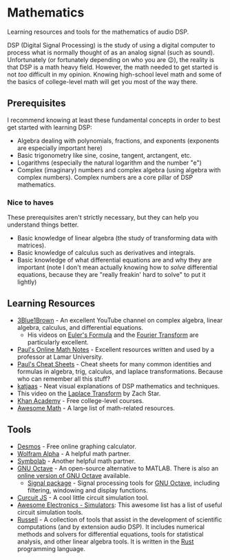 # Mathematics
Learning resources and tools for the mathematics of audio DSP.

DSP (Digital Signal Processing) is the study of using a digital computer to process what is normally thought of as an analog signal (such as sound). Unfortunately (or fortunately depending on who you are 😉), the reality is that DSP is a math heavy field. However, the math needed to get started is not *too* difficult in my opinion. Knowing high-school level math and some of the basics of college-level math will get you most of the way there.

## Prerequisites
I recommend knowing at least these fundamental concepts in order to best get started with learning DSP:

- Algebra dealing with polynomials, fractions, and exponents (exponents are especially important here)
- Basic trigonometry like sine, cosine, tangent, arctangent, etc.
- Logarithms (especially the natural logarithm and the number "e")
- Complex (imaginary) numbers and complex algebra (using algebra with complex numbers). Complex numbers are a core pillar of DSP mathematics.

### Nice to haves

These prerequisites aren't strictly necessary, but they can help you understand things better.

- Basic knowledge of linear algebra (the study of transforming data with matrices).
- Basic knowledge of calculus such as derivatives and integrals.
- Basic knowledge of what differential equations are and why they are important (note I don't mean actually knowing how to *solve* differential equations, because they are "really freakin' hard to solve" to put it lightly)

## Learning Resources

- [3Blue1Brown] - An excellent YouTube channel on complex algebra, linear algebra, calculus, and differential equations.
  - His videos on [Euler's Formula] and the [Fourier Transform] are particularly excellent.
- [Paul's Online Math Notes] - Excellent resources written and used by a professor at Lamar University.
- [Paul's Cheat Sheets] - Cheat sheets for many common identities and formulas in algebra, trig, calculus, and laplace transformations. Because who can remember all this stuff?
- [katjaas] - Neat visual explanations of DSP mathematics and techniques.
- This video on the [Laplace Transform] by Zach Star.
- [Khan Academy] - Free college-level courses.
- [Awesome Math] - A large list of math-related resources.

## Tools
- [Desmos] - Free online graphing calculator.
- [Wolfram Alpha] - A helpful math partner.
- [Symbolab] - Another helpful math partner.
- [GNU Octave] - An open-source alternative to MATLAB. There is also an [online version of GNU Octave] available.
  - [Signal package] - Signal processing tools for [GNU Octave], including filtering, windowing and display functions.
- [Curcuit JS] - A cool little circuit simulation tool.
- [Awesome Electronics - Simulators]: This awesome list has a list of useful circuit simulation tools.
- [Russell] - A collection of tools that assist in the development of scientific computations (and by extension audio DSP). It includes numerical methods and solvers for differential equations, tools for statistical analysis, and other linear algebra tools. It is written in the [Rust] programming language.

[3Blue1Brown]: https://www.youtube.com/channel/UCYO_jab_esuFRV4b17AJtAw
[Euler's Formula]: https://www.youtube.com/watch?v=mvmuCPvRoWQ
[Fourier Transform]: https://www.youtube.com/watch?v=spUNpyF58BY
[Paul's Online Math Notes]: https://tutorial.math.lamar.edu/
[Paul's Cheat Sheets]: https://tutorial.math.lamar.edu/Extras/CheatSheets_Tables.aspx
[katjaas]: http://www.katjaas.nl/home/home.html
[Laplace Transform]: https://www.youtube.com/watch?v=n2y7n6jw5d0
[Khan Academy]: https://www.khanacademy.org/math
[Awesome Math]: https://github.com/rossant/awesome-math
[Desmos]: https://www.desmos.com/calculator
[Wolfram Alpha]: https://www.wolframalpha.com/
[Symbolab]: https://www.symbolab.com/
[GNU Octave]: https://www.gnu.org/software/octave/index
[online version of GNU Octave]: https://octave-online.net/
[Signal package]: https://octave.sourceforge.io/signal/index.html
[Curcuit JS]: https://www.falstad.com/circuit/circuitjs.html
[Awesome Electronics - Simulators]: https://github.com/kitspace/awesome-electronics#analog-and-mixed-signal-circuit-simulators
[Russell]: https://github.com/cpmech/russell
[Rust]: https://www.rust-lang.org/
